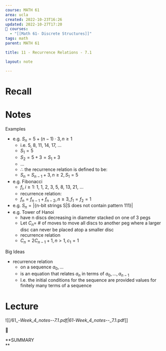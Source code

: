 ```yaml
---
course: MATH 61
area: ucla
created: 2022-10-23T16:26
updated: 2022-10-27T17:20
📕 courses:
  - "[[Math 61- Discrete Structures]]"
tags: math
parent: MATH 61

title: 11 - Recurrence Relations - 7.1

layout: note

---
```

# Recall

# Notes

Examples

- e.g. $S_n=5+(n-1)\cdot3,n\ge1$﻿
    - i.e. 5, 8, 11, 14, 17, …
    - $S_1=5$﻿
    - $S_2=5+3=S_1+3$﻿
    - …
    - $\therefore$﻿ the recurrence relation is defined to be:
    - $S_n=S_{n-1}+3,n\ge2,S_1=5$﻿
- e.g. Fibonacci
    - $f_i,i\ge1:$﻿ 1, 1, 2, 3, 5, 8, 13, 21, …
    - recurrence relation:
    - $f_n=f_{n-1}+f_{n-2},n\ge3,f_1=f_2=1$﻿
- e.g. $S_n=|\{\text{n-bit strings S}|\text{S does not contain pattern 111}\}|$﻿
- e.g. Tower of Hanoi
    - have n discs decreasing in diameter stacked on one of 3 pegs
    - Let $C_n=$﻿ # of moves to move all discs to another peg where a larger disc can never be placed atop a smaller disc
    - recurrence relation
    - $C_n=2C_{n-1}+1,n\gt1,c_1=1$﻿

Big Ideas

- recurrence relation
    - on a sequence $a_0,…$﻿
    - is an equation that relates $a_n$﻿ in terms of $a_0,…,a_{n-1}$﻿
    - I.e. the initial conditions for the sequence are provided values for finitely many terms of a sequence

# Lecture

![[/61_-_Week_4_notes_--_7.1.pdf|61_-_Week_4_notes_--_7.1.pdf]]

📌

**SUMMARY  
**
